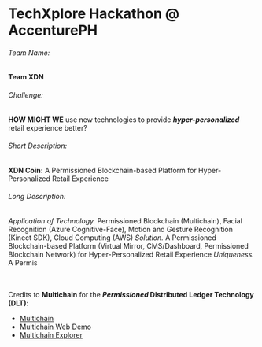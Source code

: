 # TechXplore Hackathon @ AccenturePH

###### Team Name:  
**Team XDN**


###### Challenge:
**HOW MIGHT WE** use new technologies to provide **_hyper-personalized_** retail experience better?


###### Short Description:
**XDN Coin:** A Permissioned Blockchain-based Platform for Hyper-Personalized Retail Experience


###### Long Description:
_Application of Technology._ Permissioned Blockchain (Multichain), Facial Recognition (Azure Cognitive-Face), Motion and Gesture Recognition (Kinect SDK), Cloud Computing (AWS)
_Solution._ A Permissioned Blockchain-based Platform (Virtual Mirror, CMS/Dashboard, Permissioned Blockchain Network) for Hyper-Personalized Retail Experience
_Uniqueness._ A Permis

<br /><br />
Credits to **Multichain** for the **_Permissioned_ Distributed Ledger Technology (DLT)**:
- <a href="https://www.multichain.com">Multichain</a><br />
- <a href="https://github.com/MultiChain/multichain-web-demo">Multichain Web Demo</a><br />
- <a href="https://github.com/MultiChain/multichain-explorer">Multichain Explorer</a><br />


